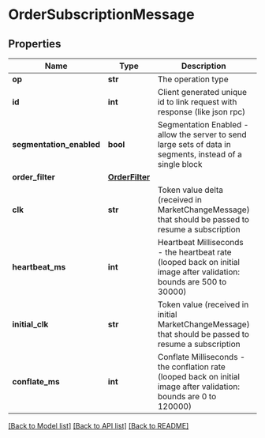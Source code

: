 # OrderSubscriptionMessage

## Properties
Name | Type | Description | Notes
------------ | ------------- | ------------- | -------------
**op** | **str** | The operation type | [optional] 
**id** | **int** | Client generated unique id to link request with response (like json rpc) | [optional] 
**segmentation_enabled** | **bool** | Segmentation Enabled - allow the server to send large sets of data in segments, instead of a single block | [optional] 
**order_filter** | [**OrderFilter**](OrderFilter.md) |  | [optional] 
**clk** | **str** | Token value delta (received in MarketChangeMessage) that should be passed to resume a subscription | [optional] 
**heartbeat_ms** | **int** | Heartbeat Milliseconds - the heartbeat rate (looped back on initial image after validation: bounds are 500 to 30000) | [optional] 
**initial_clk** | **str** | Token value (received in initial MarketChangeMessage) that should be passed to resume a subscription | [optional] 
**conflate_ms** | **int** | Conflate Milliseconds - the conflation rate (looped back on initial image after validation: bounds are 0 to 120000) | [optional] 

[[Back to Model list]](../README.md#documentation-for-models) [[Back to API list]](../README.md#documentation-for-api-endpoints) [[Back to README]](../README.md)


